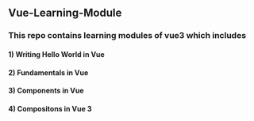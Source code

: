 ## Vue-Learning-Module
### This repo contains learning modules of vue3 which includes

#### 1) Writing Hello World in Vue
#### 2) Fundamentals in Vue
#### 3) Components in Vue
#### 4) Compositons in Vue 3
